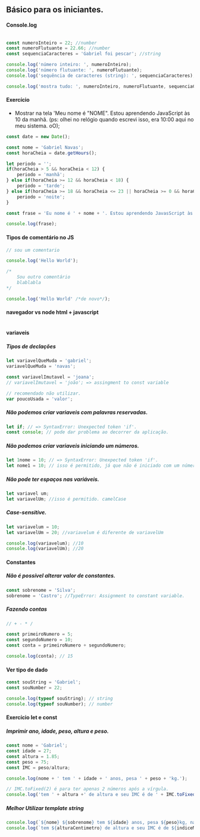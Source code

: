 ## Básico para os iniciantes.


#### Console.log

```javascript

const numeroInteiro = 22; //number
const numeroFlutuante = 22.66; //number
const sequenciaCaracteres = 'Gabriel foi pescar'; //string

console.log('número inteiro: ', numeroInteiro);
console.log('número flutuante: ', numeroFlutuante);
console.log('sequência de caracteres (string): ', sequenciaCaracteres);

console.log('mostra tudo: ', numeroInteiro, numeroFlutuante, sequenciaCaracteres);
```


#### Exercício

* Mostrar na tela 'Meu nome é "NOME". Estou aprendendo JavaScript às 10 da manhã.
(ps: olhei no relógio quando escrevi isso, era 10:00 aqui no meu sistema. oO);


```javascript
const date = new Date();

const nome = 'Gabriel Navas';
const horaCheia = date.getHours();

let periodo = '';
if(horaCheia > 5 && horaCheia < 12) {
    periodo = 'manhã';
} else if(horaCheia >= 12 && horaCheia < 18) {
    periodo = 'tarde';
} else if(horaCheia >= 18 && horaCheia <= 23 || horaCheia >= 0 && horaCheia <= 5) {
    periodo = 'noite';
}

const frase = 'Eu nome é ' + nome + '. Estou aprendendo JavasScript às ' + horaCheia + ' da ' + periodo + '.';

console.log(frase);
```


#### Tipos de comentário no JS

```javascript
// sou um comentario

console.log('Hello World');

/* 
    Sou outro comentário 
    blablabla
*/

console.log('Hello World' /*de novo*/);
```


#### navegador vs node html + javascript

```javascript

```

#### variaveis


##### Tipos de declações

```javascript
let variavelQueMuda = 'gabriel';
variavelQueMuda = 'navas';

const variavelImutavel = 'joana';
// variavelImutavel = 'joão'; => assingment to const variable

// recomendado não utilizar.
var poucoUsada = 'valor'; 
```

##### Não podemos criar variaveis com palavras reservadas.

```javascript
let if; // => SyntaxError: Unexpected token 'if'.
const console; // pode dar problema ao decorrer da aplicação.
```

##### Não podemos criar variaveis iniciando um números.

```javascript
let 1nome = 10; // => SyntaxError: Unexpected token 'if'.
let nome1 = 10; // isso é permitido, já que não é iniciado com um número.
```

##### Não pode ter espaços nas variáveis.

```javascript
let variavel um;
let variavelUm; //isso é permitido. camelCase
```


##### Case-sensitive.

```javascript
let variavelum = 10;
let variavelUm = 20; //variavelum é diferente de variavelUm

console.log(variavelum); //10
console.log(variavelUm); //20
```


#### Constantes

##### Não é possível alterar valor de constantes.
```javascript
const sobrenome = 'Silva';
sobrenome = 'Castro'; //TypeError: Assignment to constant variable.
```

##### Fazendo contas

```javascript
// + - * /

const primeiroNumero = 5;
const segundoNumero = 10;
const conta = primeiroNumero + segundoNumero;

console.log(conta); // 15
```

#### Ver tipo de dado

```javascript
const souString = 'Gabriel';
const souNumber = 22;

console.log(typeof souString); // string
console.log(typeof souNumber); // number
```

#### Exercício let e const
##### Imprimir ano, idade, peso, altura e peso.

```javascript
const nome = 'Gabriel';
const idade = 27;
const altura = 1.85;
const peso = 75;
const IMC = peso/altura;

console.log(nome + ' tem ' + idade + ' anos, pesa ' + peso + 'kg.');

// IMC.toFixed(2) é para ter apenas 2 números após a vírgula.
console.log('tem ' + altura +' de altura e seu IMC é de ' + IMC.toFixed(2) + '.');

```

##### Melhor Utilizar template string

```javascript
console.log(`${nome} ${sobrenome} tem ${idade} anos, pesa ${peso}kg, nasceu no ano de ${anoNascimento}`);
console.log(`tem ${alturaCentimetro} de altura e seu IMC é de ${indiceMassaCorporal.toFixed(2)}.`);
```